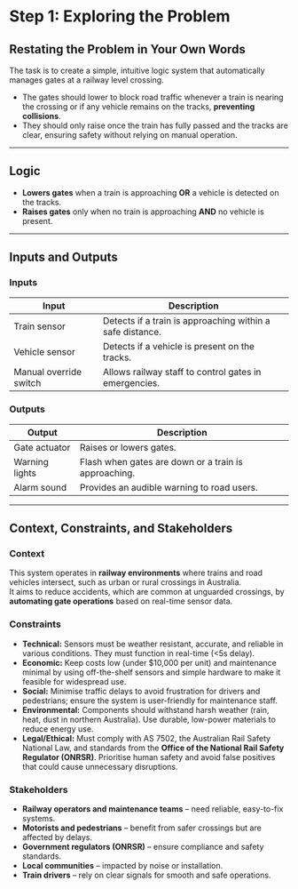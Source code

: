 # Step 1: Exploring the Problem  

## Restating the Problem in Your Own Words  
The task is to create a simple, intuitive logic system that automatically manages gates at a railway level crossing.  
- The gates should lower to block road traffic whenever a train is nearing the crossing or if any vehicle remains on the tracks, **preventing collisions**.  
- They should only raise once the train has fully passed and the tracks are clear, ensuring safety without relying on manual operation.  

---

## Logic  
- **Lowers gates** when a train is approaching **OR** a vehicle is detected on the tracks.  
- **Raises gates** only when no train is approaching **AND** no vehicle is present.  

---

## Inputs and Outputs  

### Inputs  
| Input                | Description                                             |
|----------------------|---------------------------------------------------------|
| Train sensor         | Detects if a train is approaching within a safe distance. |
| Vehicle sensor       | Detects if a vehicle is present on the tracks.          |
| Manual override switch | Allows railway staff to control gates in emergencies. |

### Outputs  
| Output          | Description                                                |
|-----------------|------------------------------------------------------------|
| Gate actuator   | Raises or lowers gates.                                    |
| Warning lights  | Flash when gates are down or a train is approaching.       |
| Alarm sound     | Provides an audible warning to road users.                 |

---

## Context, Constraints, and Stakeholders  

### Context  
This system operates in **railway environments** where trains and road vehicles intersect, such as urban or rural crossings in Australia.  
It aims to reduce accidents, which are common at unguarded crossings, by **automating gate operations** based on real-time sensor data.  

### Constraints  
- **Technical:** Sensors must be weather resistant, accurate, and reliable in various conditions. They must function in real-time (<5s delay).  
- **Economic:** Keep costs low (under $10,000 per unit) and maintenance minimal by using off-the-shelf sensors and simple hardware to make it feasible for widespread use.  
- **Social:** Minimise traffic delays to avoid frustration for drivers and pedestrians; ensure the system is user-friendly for maintenance staff.  
- **Environmental:** Components should withstand harsh weather (rain, heat, dust in northern Australia). Use durable, low-power materials to reduce energy use.  
- **Legal/Ethical:** Must comply with AS 7502, the Australian Rail Safety National Law, and standards from the **Office of the National Rail Safety Regulator (ONRSR)**. Prioritise human safety and avoid false positives that could cause unnecessary disruptions.  

### Stakeholders  
- **Railway operators and maintenance teams** – need reliable, easy-to-fix systems.  
- **Motorists and pedestrians** – benefit from safer crossings but are affected by delays.  
- **Government regulators (ONRSR)** – ensure compliance and safety standards.  
- **Local communities** – impacted by noise or installation.  
- **Train drivers** – rely on clear signals for smooth and safe operations.  
